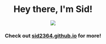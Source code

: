 <h1 align="center">Hey there, I'm Sid!</h1>
  <p align="center">
    <img src="https://skillicons.dev/icons?i=aws,gcp,java,py,react,postgres,kafka,linux,mongodb,gradle,grafana,graphql,html,css,js,ts,vite,vue,webpack,cloudflare,netlify,nodejs,flask,npm,rust,tensorflow,docker,firebase,git,githubactions,gradle,c,cpp,vim,heroku,jenkins,rabbitmq,spring,ubuntu,yarn&perline=10" />
  </p>

</div>
<h3 align="center">Check out <a href="https://sid2364.github.io/" target="_blank">sid2364.github.io</a> for more!</h3>
